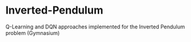 # Inverted-Pendulum
Q-Learning and DQN approaches implemented for the Inverted Pendulum problem (Gymnasium)

